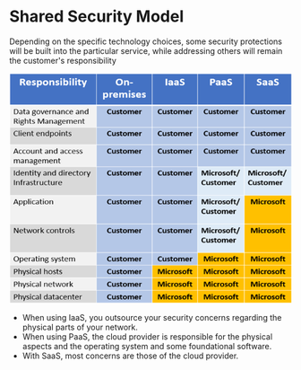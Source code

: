 # Shared Security Model

Depending on the specific technology choices, some security protections will be built into the particular service, while addressing others will remain the customer's responsibility

<p align="center">
<img src="https://raw.githubusercontent.com/BIT-R0nIn/AZ-900-Microsoft-Azure-Fundamentals-Study-Notes/master/img/share-sec.png"></p>


- When using IaaS, you outsource your security concerns regarding the physical parts of your network.
- When using PaaS, the cloud provider is responsible for the physical aspects and the operating system and some foundational software. 
- With SaaS, most concerns are those of the cloud provider.